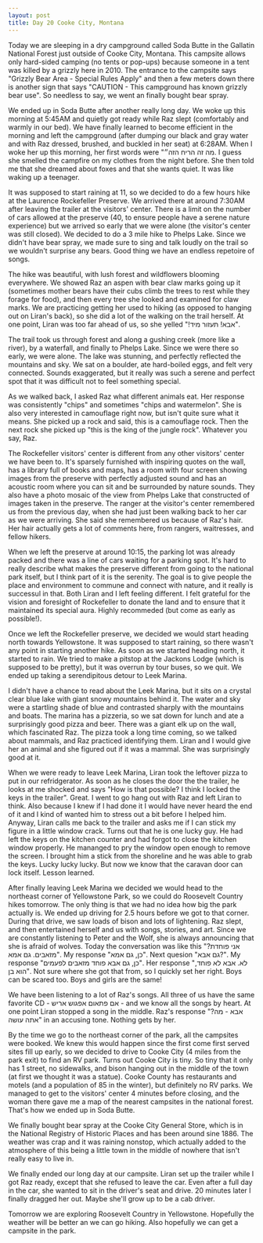 ```yaml
---
layout: post
title: Day 20 Cooke City, Montana
---
```


Today we are sleeping in a dry campground called Soda Butte in the Gallatin National Forest just outside of Cooke City, Montana. This campsite allows only hard-sided camping (no tents or pop-ups) because someone in a tent was killed by a grizzly here in 2010. The entrance to the campsite says "Grizzly Bear Area - Special Rules Apply" and then a few meters down there is another sign that says "CAUTION - This campground has known grizzly bear use". So needless to say, we went an finally bought bear spray. 

We ended up in Soda Butte after another really long day. We woke up this morning at 5:45AM and quietly got ready while Raz slept (comfortably and warmly in our bed). We have finally learned to become efficient in the morning and left the campground (after dumping our black and gray water and with Raz dressed, brushed, and buckled in her seat) at 6:28AM. When I woke her up this morning, her first words were "מה זה הריח הזה״. I guess she smelled the campfire on my clothes from the night before. She then told me that she dreamed about foxes and that she wants quiet. It was like waking up a teenager.

It was supposed to start raining at 11, so we decided to do a few hours hike at the Laurence Rockefeller Preserve. We arrived there at around 7:30AM after leaving the trailer at the visitors' center. There is a limit on the number of cars allowed at the preserve (40, to ensure people have a serene nature experience) but we arrived so early that we were alone (the visitor's center was still closed). We decided to do a 3 mile hike to Phelps Lake. Since we didn't have bear spray, we made sure to sing and talk loudly on the trail so we wouldn't surprise any bears. Good thing we have an endless repetoire of songs.

The hike was beautiful, with lush forest and wildflowers blooming everywhere. We showed Raz an aspen with bear claw marks going up it (sometimes mother bears have their cubs climb the trees to rest while they forage for food), and then every tree she looked and examined for claw marks. We are practicing getting her used to hiking (as opposed to hanging out on Liran's back), so she did a lot of the walking on the trail herself. At one point, Liran was too far ahead of us, so she yelled "!אבא! תעזור מיד". 

The trail took us through forest and along a gushing creek (more like a river), by a waterfall, and finally to Phelps Lake. Since we were there so early, we were alone. The lake was stunning, and perfectly reflected the mountains and sky. We sat on a boulder, ate hard-boiled eggs, and felt very connected. Sounds exaggerated, but it really was such a serene and perfect spot that it was difficult not to feel something special.

As we walked back, I asked Raz what different animals eat. Her response was consistently "chips" and sometimes "chips and watermelon". She is also very interested in camouflage right now, but isn't quite sure what it means. She picked up a rock and said, this is a camouflage rock. Then the next rock she picked up "this is the king of the jungle rock". Whatever you say, Raz.

The Rockefeller visitors' center is different from any other visitors' center we have been to. It's sparsely furnished with inspiring quotes on the wall, has a library full of books and maps, has a room with four screen showing images from the preserve with perfectly adjusted sound and has an acoustic room where you can sit and be surrounded by nature sounds. They also have a photo mosaic of the view from Phelps Lake that constructed of images taken in the preserve. The ranger at the visitor's center remembered us from the previous day, when she had just been walking back to her car as we were arriving. She said she remembered us because of Raz's hair. Her hair actually gets a lot of comments here, from rangers, waitresses, and fellow hikers.

When we left the preserve at around 10:15, the parking lot was already packed and there was a line of cars waiting for a parking spot. It's hard to really describe what makes the preserve different from going to the national park itself, but I think part of it is the serenity. The goal is to give people the place and environment to commune and connect with nature, and it really is successul in that. Both Liran and I left feeling different. I felt grateful for the vision and foresight of Rockefeller to donate the land and to ensure that it maintained its special aura. Highly recommeded (but come as early as possible!).

Once we left the Rockefeller preserve, we decided we would start heading north towards Yellowstone. It was supposed to start raining, so there wasn't any point in starting another hike. As soon as we started heading north, it started to rain. We tried to make a pitstop at the Jackons Lodge (which is supposed to be pretty), but it was overrun by tour buses, so we quit. We ended up taking a serendipitous detour to Leek Marina. 

I didn't have a chance to read about the Leek Marina, but it sits on a crystal clear blue lake with giant snowy mountains behind it. The water and sky were a startling shade of blue and contrasted sharply with the mountains and boats. The marina has a pizzeria, so we sat down for lunch and ate a surprisingly good pizza and beer. There was a giant elk up on the wall, which fascinated Raz. The pizza took a long time coming, so we talked about mammals, and Raz practiced identifying them. Liran and I would give her an animal and she figured out if it was a mammal. She was surprisingly good at it.

When we were ready to leave Leek Marina, Liran took the leftover pizza to put in our refridgerator. As soon as he closes the door the the trailer, he looks at me shocked and says "How is that possible? I think I locked the keys in the trailer". Great. I went to go hang out with Raz and left Liran to think. Also because I knew if I had done it I would have never heard the end of it and I kind of wanted him to stress out a bit before I helped him. Anyway, Liran calls me back to the trailer and asks me if I can stick my figure in a little window crack. Turns out that he is one lucky guy. He had left the keys on the kitchen counter and had forgot to close the kitchen window properly. He mananged to pry the window open enough to remove the screen. I brought him a stick from the shoreline and he was able to grab the keys. Lucky lucky lucky. But now we know that the caravan door can lock itself. Lesson learned.

After finally leaving Leek Marina we decided we would head to the northeast corner of Yellowstone Park, so we could do Roosevelt Country hikes tomorrow. The only thing is that we had no idea how big the park actually is. We ended up driving for 2.5 hours before we got to that corner. During that drive, we saw loads of bison and lots of lightening. Raz slept, and then entertained herself and us with songs, stories, and art. Since we are constantly listening to Peter and the Wolf, she is always announcing that she is afraid of wolves. Today the conversation was like this "?אני פוחדת מזאבים. גם אמא". My response "כן, גם אמא". Next quesion "גם אבא?". My response "כן, גם אבא פוחד מזאבים לפעמים". Her response "לא. אבא לא פוחד, הוא בן". Not sure where she got that from, so I quickly set her right. Boys can be scared too. Boys and girls are the same!

We have been listening to a lot of Raz's songs. All three of us have the same favorite CD - אם פתאום אפגוש אריש - and we know all the songs by heart. At one point Liran stopped a song in the middle. Raz's response "?אבא - מה אתה עושה" in an accusing tone. Nothing gets by her. 

By the time we go to the northeast corner of the park, all the campsites were booked. We knew this would happen since the first come first served sites fill up early, so we decided to drive to Cooke City (4 miles from the park exit) to find an RV park. Turns out Cooke City is tiny. So tiny that it only has 1 street, no sidewalks, and bison hanging out in the middle of the town (at first we thought it was a statue). Cooke County has restaurants and motels (and a population of 85 in the winter), but definitely no RV parks. We managed to get to the visitors' center 4 minutes before closing, and the woman there gave me a map of the nearest campsites in the national forest. That's how we ended up in Soda Butte.

We finally bought bear spray at the Cooke City General Store, which is in the National Registry of Historic Places and has been around sine 1886. The weather was crap and it was raining nonstop, which actually added to the atmosphere of this being a little town in the middle of nowhere that isn't really easy to live in.

We finally ended our long day at our campsite. Liran set up the trailer while I got Raz ready, except that she refused to leave the car. Even after a full day in the car, she wanted to sit in the driver's seat and drive. 20 minutes later I finally dragged her out. Maybe she'll grow up to be a cab driver.

Tomorrow we are exploring Roosevelt Country in Yellowstone. Hopefully the weather will be better an we can go hiking. Also hopefully we can get a campsite in the park.
